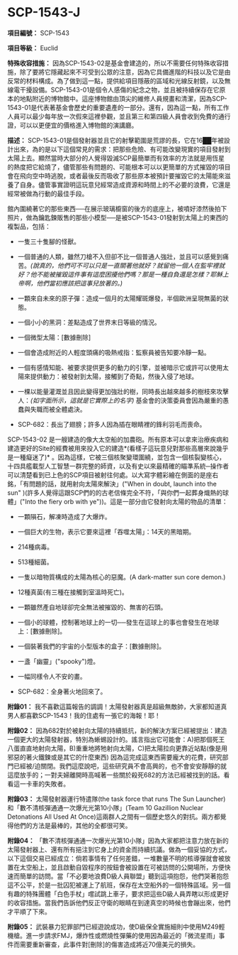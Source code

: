 # SCP-1543-J
                        


**項目編號：** SCP-1543

**項目等級：** Euclid

**特殊收容措施：** 因為SCP-1543-02是基金會建造的，所以不需要任何特殊收容措施，除了要將它隱藏起來不可受到公眾的注意，因為它具備進階的科技以及它是由反常的材料構成。為了做到這一點，提供給項目隱蔽的區域和光線反射鏡，以及無線電干擾設備。SCP-1543-01是個令人感傷的紀念之物，並且被持續保存在它原本的地點附近的博物館中。這座博物館由頂尖的維修人員規畫和清潔，因為SCP-1543-01是代表著基金會歷史的重要遺產的一部分。還有，因為這一點，所有工作人員可以最少每年放一次假來這裡參觀，並且第三和第四級人員會收到免費的通行證，可以以更便宜的價格進入博物館的演講廳。

**描述：** SCP-1543-01是個發射器並且它的射擊範圍是荒謬的長，它在16██年被設計出來，為的是以下這個常見的需求：把那些危險、有可能改變現實的項目發射到太陽上去。顯然當時大部分的人覺得毀滅SCP最簡單而有效率的方法就是用恆星的熱度把它給燒了，儘管那些有問題的、可能根本可以以更簡單的方式摧毀的項目會在飛向空中時逃脫，或者最後反而吸收了那些原本被預計要摧毀它的太陽能來滋養了自身。儘管事實證明這玩意兒經常造成資源和時間上的不必要的浪費，它還是經常被做為行動的最佳手段。

館內圍繞著它的那些東西──在展示玻璃櫥窗的後方的底座上，被噴好漆然後拍下照片，做為鑰匙鍊販售的那些小模型──是被SCP-1543-01發射到太陽上的東西的複製品，包括：

- 一隻三十隻腳的怪獸。

- 一個普通的人類，雖然刀槍不入但卻不比一個普通人強壯，並且可以感覺到痛苦。*(說真的，他們可不可以只是一直關著他就好？就留他一個人在監牢裡就好？他不能被摧毀這件事有這麼困擾他們嗎？那是一種自負還是怎樣？耶穌上帝啊，他們當初應該把這事兒放著的。)* 

- 一顆來自未來的原子彈：造成一個月的太陽耀斑爆發，半個歐洲呈現無菌的狀態。

- 一個小小的黑洞：差點造成了世界末日等級的情況。

- 一個微型太陽：[數據刪除]

- 一個會造成附近的人輕度頭痛的吸熱戒指：監察員被告知要冷靜一點。

- 一個有感情知能、被要求提供更多的動力的引擎，並被暗示它或許可以使用太陽來提供動力：被發射到太陽，接觸到了奇點，然後入侵了地球。

- 一棵以能量灌溉並且因此變得更加強壯的樹，同時長出越來越多的樹枝來攻擊人：*(如字面所示，這就是它實際上的名字)* 基金會的決策委員會因為嚴重的愚蠢與失職而被全體處決。

- SCP-682：長出了翅膀；許多人因為插在眼睛裡的鋒利羽毛而喪命。

SCP-1543-02 是一艘建造的像大太空船的加農砲。所有原本可以拿來治療疾病和建造更好的Site的經費被用來投入它的建造*(看樣子這玩意兒對那些高層來說幾乎是一種癡迷了)* 。因為這樣，它被三個核聚變環圍繞，並包含一個核裂變核心，十四具艦載型人工智慧一群完整的師資，以及有史以來最精確的瞄準系統─操作者可以清楚看到已上色的SCP項目被射往何處。以大寫字體彩繪在側面的是座右銘，「有問題的話，就用射向太陽來解決」("When in doubt, launch into the sun" )(許多人覺得這跟SCP們的的古老信條完全不符，「與你們一起葬身熾熱的球體」("Into the fiery orb with ye"))。這是一部分由它發射向太陽的物品的清單：

- 一顆隕石，解凍時造成了大爆炸。

- 一個巨大的生物，表示它要來這裡「吞噬太陽」：14天的黑暗期。

- 214種病毒。

- 513種細菌。

- 一隻以暗物質構成的太陽為核心的惡魔。(A dark-matter sun core demon.)

- 12種真菌(有三種在接觸到室溫時死亡)。

- 一顆雖然產自地球卻完全無法被摧毀的、無害的石頭。

- 一個小的球體，控制著地球上的一切──發生在這球上的事也會發生在地球上：[數據刪除]。

- 一個裝著我們的宇宙的小型版本的盒子：[數據刪除]。

- 一盞「幽靈」("spooky")燈。

- 一幅同樣令人不安的畫。

- SCP-682：全身著火地回來了。

**附錄01：** 我不喜歡這篇報告的調調！太陽發射器真是超級無敵帥，大家都知道真男人都喜歡SCP-1543！我的住處有一張它的海報！耶！

**附錄02：** 因為682對於被射向太陽的持續抵抗，新的解決方案已經被提出：建造一個更大的太陽發射器，特別為蜥蜴設計的。謠言指出它可能會：A)把那個死王八蛋直直地射向太陽，B)重重地將牠射向太陽，C)把太陽拉向更靠近站點(像是用邪惡的著火鐵鍊或是其它的什麼東西) 因為這完成這東西需要龐大的花費，研究部門已經被/迫關閉。我們這麼說吧，這些研究員不會高興的，也不會安安靜靜的就這麼放手的；一對夫婦離開時高喊著一些關於殺死682的方法已經被找到的話。看看這一卡車的失敗者。

**附錄03：** 太陽發射器運行特遣隊(the task force that runs The Sun Launcher)和「數不清核彈通通一次爆光光第10小隊」(Team 10 Gazillion Nuclear Detonations All Used At Once)這兩群人之間有一個歷史悠久的對抗。兩方都覺得他們的方法是最棒的，其他的全都很可笑。

**附錄04：** 「數不清核彈通通一次爆光光第10小隊」因為大家都把注意力放在新的太陽發射器上、還有所有挹注到它身上的資金而持續抗議。做為一個妥協的方式，以下這個交易已經成立：倘若事情有了任何差錯，一堆數量不明的核導彈就會被放置在太空船上，並且啟動自毀程序的按鈕會被設置在可被訪問的公開場所，方便快速而簡單的訪問。當「不必要地浪費D級人員聯盟」聽到這項抱怨，他們哭著抱怨這不公平，於是一批囚犯被運上了航班，保存在太空船外的一個特殊區域。另一個有趣的特殊團體「白色手杖」嚐試跳上車子，要求把這些D級人員弄瞎以形成更好的收容措施。當我們告訴他們反正守衛的眼睛在到達真空的時候也會蹦出來，他們才平順了下來。

**附錄05：** 武裝暴力犯罪部門已經遊說成功，使D級保全實施細則中使用M249輕機槍。進一步請求FMJ，爆炸性或燃燒性彈藥的使用因為最近的「微流星雨」事件而需要重新審查，此事件對[刪除]的傷害造成將近70億美元的損失。



                    